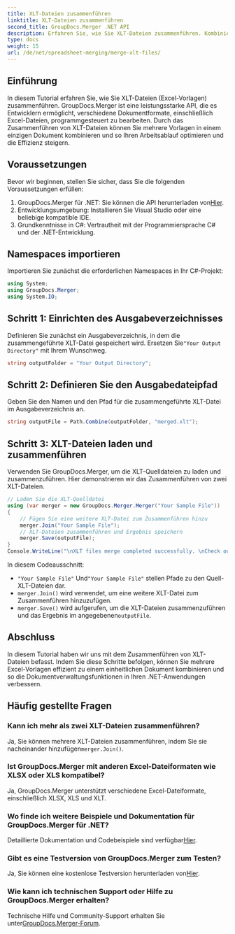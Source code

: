 ```yaml
---
title: XLT-Dateien zusammenführen
linktitle: XLT-Dateien zusammenführen
second_title: GroupDocs.Merger .NET API
description: Erfahren Sie, wie Sie XLT-Dateien zusammenführen. Kombinieren Sie Excel-Vorlagen programmgesteuert in C# mit dieser Schritt-für-Schritt-Anleitung.
type: docs
weight: 15
url: /de/net/spreadsheet-merging/merge-xlt-files/
---
```

## Einführung
In diesem Tutorial erfahren Sie, wie Sie XLT-Dateien (Excel-Vorlagen) zusammenführen. GroupDocs.Merger ist eine leistungsstarke API, die es Entwicklern ermöglicht, verschiedene Dokumentformate, einschließlich Excel-Dateien, programmgesteuert zu bearbeiten. Durch das Zusammenführen von XLT-Dateien können Sie mehrere Vorlagen in einem einzigen Dokument kombinieren und so Ihren Arbeitsablauf optimieren und die Effizienz steigern.
## Voraussetzungen
Bevor wir beginnen, stellen Sie sicher, dass Sie die folgenden Voraussetzungen erfüllen:
1.  GroupDocs.Merger für .NET: Sie können die API herunterladen von[Hier](https://releases.groupdocs.com/merger/net/).
2. Entwicklungsumgebung: Installieren Sie Visual Studio oder eine beliebige kompatible IDE.
3. Grundkenntnisse in C#: Vertrautheit mit der Programmiersprache C# und der .NET-Entwicklung.

## Namespaces importieren
Importieren Sie zunächst die erforderlichen Namespaces in Ihr C#-Projekt:
```csharp
using System; 
using GroupDocs.Merger;
using System.IO;
```
## Schritt 1: Einrichten des Ausgabeverzeichnisses
 Definieren Sie zunächst ein Ausgabeverzeichnis, in dem die zusammengeführte XLT-Datei gespeichert wird. Ersetzen Sie`"Your Output Directory"` mit Ihrem Wunschweg.
```csharp
string outputFolder = "Your Output Directory";
```
## Schritt 2: Definieren Sie den Ausgabedateipfad
Geben Sie den Namen und den Pfad für die zusammengeführte XLT-Datei im Ausgabeverzeichnis an.
```csharp
string outputFile = Path.Combine(outputFolder, "merged.xlt");
```
## Schritt 3: XLT-Dateien laden und zusammenführen
Verwenden Sie GroupDocs.Merger, um die XLT-Quelldateien zu laden und zusammenzuführen. Hier demonstrieren wir das Zusammenführen von zwei XLT-Dateien.
```csharp
// Laden Sie die XLT-Quelldatei
using (var merger = new GroupDocs.Merger.Merger("Your Sample File"))
{
    // Fügen Sie eine weitere XLT-Datei zum Zusammenführen hinzu
    merger.Join("Your Sample File");
    // XLT-Dateien zusammenführen und Ergebnis speichern
    merger.Save(outputFile);
}
Console.WriteLine("\nXLT files merge completed successfully. \nCheck output in {0}", outputFolder);
```
In diesem Codeausschnitt:
- `"Your Sample File"` Und`"Your Sample File"` stellen Pfade zu den Quell-XLT-Dateien dar.
- `merger.Join()` wird verwendet, um eine weitere XLT-Datei zum Zusammenführen hinzuzufügen.
- `merger.Save()` wird aufgerufen, um die XLT-Dateien zusammenzuführen und das Ergebnis im angegebenen`outputFile`.

## Abschluss
In diesem Tutorial haben wir uns mit dem Zusammenführen von XLT-Dateien befasst. Indem Sie diese Schritte befolgen, können Sie mehrere Excel-Vorlagen effizient zu einem einheitlichen Dokument kombinieren und so die Dokumentverwaltungsfunktionen in Ihren .NET-Anwendungen verbessern.

## Häufig gestellte Fragen
### Kann ich mehr als zwei XLT-Dateien zusammenführen?
Ja, Sie können mehrere XLT-Dateien zusammenführen, indem Sie sie nacheinander hinzufügen`merger.Join()`.
### Ist GroupDocs.Merger mit anderen Excel-Dateiformaten wie XLSX oder XLS kompatibel?
Ja, GroupDocs.Merger unterstützt verschiedene Excel-Dateiformate, einschließlich XLSX, XLS und XLT.
### Wo finde ich weitere Beispiele und Dokumentation für GroupDocs.Merger für .NET?
 Detaillierte Dokumentation und Codebeispiele sind verfügbar[Hier](https://reference.groupdocs.com/merger/net/).
### Gibt es eine Testversion von GroupDocs.Merger zum Testen?
 Ja, Sie können eine kostenlose Testversion herunterladen von[Hier](https://releases.groupdocs.com/).
### Wie kann ich technischen Support oder Hilfe zu GroupDocs.Merger erhalten?
 Technische Hilfe und Community-Support erhalten Sie unter[GroupDocs.Merger-Forum](https://forum.groupdocs.com/c/merger/32).